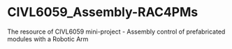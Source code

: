 # CIVL6059_Assembly-RAC4PMs
The resource of CIVL6059 mini-project - Assembly control of prefabricated modules with a Robotic Arm
